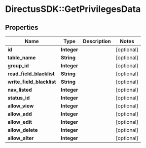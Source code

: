 # DirectusSDK::GetPrivilegesData

## Properties
Name | Type | Description | Notes
------------ | ------------- | ------------- | -------------
**id** | **Integer** |  | [optional] 
**table_name** | **String** |  | [optional] 
**group_id** | **Integer** |  | [optional] 
**read_field_blacklist** | **String** |  | [optional] 
**write_field_blacklist** | **String** |  | [optional] 
**nav_listed** | **Integer** |  | [optional] 
**status_id** | **Integer** |  | [optional] 
**allow_view** | **Integer** |  | [optional] 
**allow_add** | **Integer** |  | [optional] 
**allow_edit** | **Integer** |  | [optional] 
**allow_delete** | **Integer** |  | [optional] 
**allow_alter** | **Integer** |  | [optional] 


